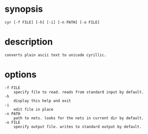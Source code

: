# synopsis
    cyr [-f FILE] [-h] [-i] [-n PATH] [-o FILE]

# description
    converts plain ascii text to unicode cyrillic.

# options
    -f FILE
        specify file to read. reads from standard input by default.
    -h 
        display this help and exit
    -i
        edit file in place
    -n PATH
        path to nets. looks for the nets in current dir by default.
    -o FILE 
        specify output file. writes to standard output by default.

